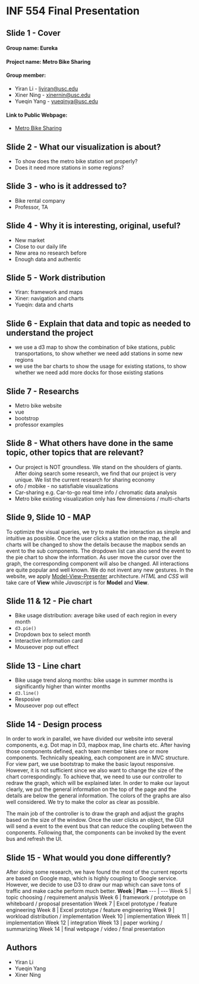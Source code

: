 # INF 554 Final Presentation


## Slide 1 - Cover
#### Group name: Eureka
#### Project name: Metro Bike Sharing
#### Group member:  
* Yiran Li - liyiran@usc.edu
* Xiner Ning - xinernin@usc.edu
* Yueqin Yang - yueqinya@usc.edu
#### Link to Public Webpage:
- [Metro Bike Sharing](http://www-scf.usc.edu/~liyiran/final/)

## Slide 2 - What our visualization is about?
- To show does the metro bike station set properly? 
- Does it need more stations in some regions?

## Slide 3 -  who is it addressed to?
- Bike rental company
- Professor, TA

## Slide 4 - Why it is interesting, original, useful?
- New market
- Close to our daily life
- New area no research before
- Enough data and authentic

## Slide 5 - Work distribution
- Yiran: framework and maps
- Xiner: navigation and charts
- Yueqin: data and charts

## Slide 6 - Explain that data and topic as needed to understand the project
- we use a d3 map to show the combination of bike stations, public transportations, to show whether we need add stations in some new regions
- we use the bar charts to show the usage for existing stations, to show whether we need add more docks for those existing stations

## Slide 7 - Researchs
- Metro bike website
- vue
- bootstrop
- professor examples

## Slide 8 - What others have done in the same topic, other topics that are relevant?
- Our project is NOT groundless. We stand on the shoulders of giants. After doing search some research, we find that our project is very unique. 
We list the current research for sharing economy
- ofo / mobike - no satisfiable visualizations
- Car-sharing e.g. Car-to-go real time info / chromatic data analysis
- Metro bike existing visualization only has few dimensions / multi-charts

## Slide 9, Slide 10 - MAP
 To optimize the visual queries, we try to make the interaction as simple and intuitive as possible. 
 Once the user clicks a station on the map, the all charts will be changed to show the details because the mapbox sends an event to the sub components. 
 The dropdown list can also send the event to the pie chart to show the information.
 As user move the cursor over the graph, the corresponding component will also be changed. All interactions are quite popular and well known. We do not invent any new gestures.
 In the website, we apply [Model-View-Presenter](https://en.wikipedia.org/wiki/Model–view–presenter) architecture. _HTML_ and _CSS_ will take care of **View** while _Javascript_ is for **Model** and **View**.

 
## Slide 11 & 12 - Pie chart
- Bike usage distribution: average bike used of each region in every month
- `d3.pie()`
- Dropdown box to select month
- Interactive information card
- Mouseover pop out effect

## Slide 13 - Line chart
- Bike usage trend along months: bike usage in summer months is significantly higher than winter months
- `d3.line()`
- Resposive
- Mouseover pop out effect



## Slide 14 - Design process
In order to work in parallel, we have divided our website into several components, e.g. Dot map in D3, mapbox map, line charts etc. 
After having those components defined, each team member takes one or more components. Technically speaking, each component are in MVC structure. For view part, we use bootstrap to make the basic layout responsive.
However, it is not sufficient since we also want to change the size of the chart correspondingly. To achieve that, we need to use our controller to redraw the graph, which will be explained later.
In order to make our layout clearly, we put the general information on the top of the page and the details are below the general information. The colors of the graphs are also well considered. 
We try to make the color as clear as possible.

The main job of the controller is to draw the graph and adjust the graphs based on the size of the window. Once the user clicks an object, the GUI will send a event to the event bus that can reduce the coupling between the conponents.
Following that, the components can be invoked by the event bus and refresh the UI.   


## Slide 15 - What would you done differently?
After doing some research, we have found the most of the current reports are based on Google map, which is highly coupling to Google service. However, we decide to use D3 to draw our map which can save tons of traffic and 
make cache perform much better.
**Week** | **Plan**
--- | ---
Week 5 | topic choosing / requirement analysis 
Week 6 | framework / prototype on whiteboard / proposal presentation
Week 7 | Excel prototype / feature engineering
Week 8 | Excel prototype / feature engineering
Week 9 | workload distribution / implementation
Week 10 | implementation
Week 11 | implementation
Week 12 | integration 
Week 13 | paper working / summarizing
Week 14 | final webpage / video / final presentation

## Authors
- Yiran Li
- Yueqin Yang 
- Xiner Ning